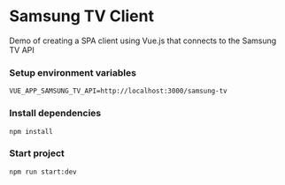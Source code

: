 # Samsung TV Client

Demo of creating a SPA client using Vue.js that connects to the Samsung TV API

### Setup environment variables
```
VUE_APP_SAMSUNG_TV_API=http://localhost:3000/samsung-tv
```

### Install dependencies
```console
npm install
```

### Start project
```console
npm run start:dev
```
